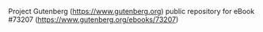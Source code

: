 Project Gutenberg (https://www.gutenberg.org) public repository
for eBook #73207 (https://www.gutenberg.org/ebooks/73207)
